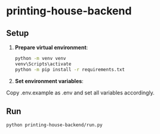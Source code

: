 # printing-house-backend

## Setup

1. **Prepare virtual environment**:
   ```bash
   python -m venv venv
   venv\Scripts\activate
   python -m pip install -r requirements.txt

2. **Set environment variables**:

Copy .env.example as .env and set all variables accordingly.

## Run
   ```bash
   python printing-house-backend/run.py
